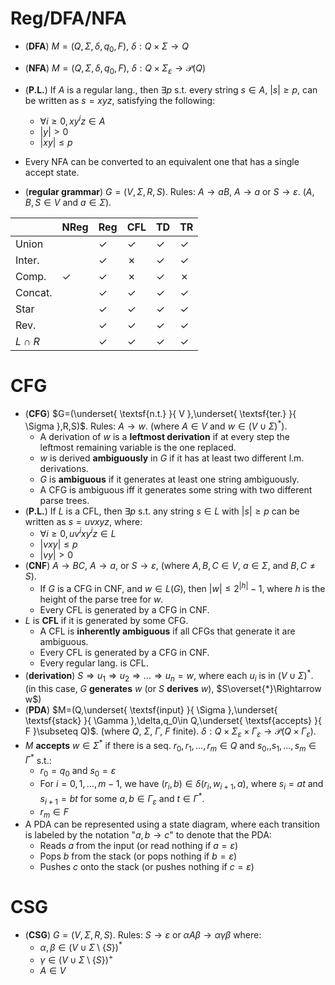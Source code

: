 # Reg/DFA/NFA

- (**DFA**) $M=(Q,\Sigma,\delta,q_0,F)$, $\delta:Q\times\Sigma\to Q$
- (**NFA**) $M=(Q,\Sigma,\delta,q_0,F)$, $\delta:Q\times \Sigma_\varepsilon \to \mathcal{P}(Q)$

- (**P.L.**) If $\displaystyle A$ is a regular lang., then $\exists p$ s.t. every string $s\in A$, $|s|\geq p$, can be written as $s=xyz$, satisfying the following:
	- $\forall i\geq 0, xy^iz\in A$
	- $|y|>0$
	- $|xy|\leq p$
- Every NFA can be converted to an equivalent one that has a single accept state.
- (**regular grammar**) $G=(V,\Sigma,R,S)$. Rules: $A\to aB$, $A\to a$ or $S\to \varepsilon$. ($A,B,S\in V$ and $a\in \Sigma$).

|           | NReg | Reg | CFL | TD  | TR  |
| --------- | ---- | --- | --- | --- | --- |
| Union     |      | ✓   | ✓   | ✓   | ✓   |
| Inter.    |      | ✓   | ✗   | ✓   | ✓   |
| Comp.     | ✓    | ✓   | ✗   | ✓   | ✗   |
| Concat.   |      | ✓   | ✓   | ✓   | ✓   |
| Star      |      | ✓   | ✓   | ✓   | ✓   |
| Rev.      |      | ✓   | ✓   | ✓   | ✓   |
| $L\cap R$ |      | ✓   | ✓   | ✓   | ✓   |

# CFG

- (**CFG**) $G=(\underset{ \textsf{n.t.} }{ V },\underset{ \textsf{ter.} }{ \Sigma },R,S)$. Rules: $A\to w$. (where $A\in V$ and $w\in (V\cup \Sigma)^*$).
	- A derivation of $w$ is a **leftmost derivation** if at every step the leftmost remaining variable is the one replaced.
	- $w$ is derived **ambiguously** in $G$ if it has at least two different l.m. derivations.
	- $G$ is **ambiguous** if it generates at least one string ambiguously.
	- A CFG is ambiguous iff it generates some string with two different parse trees.
- (**P.L.**) If $L$ is a CFL, then $\exists p$ s.t. any string $s\in L$ with $|s|\geq p$ can be written as $s=uvxyz$, where:
	- $\forall i\geq 0,uv^ixy^iz\in L$ 
	- $|vxy|\leq p$
	- $|vy|>0$
- (**CNF**) $A\to BC$, $A\to a$, or $S\to \varepsilon$, (where $A,B,C\in V$, $a\in \Sigma$, and $B,C\neq S$).
	- If $G$ is a CFG in CNF, and $w\in L(G)$, then $|w|\leq 2^{|h|}-1$, where $h$ is the height of the parse tree for $w$.
	- Every CFL is generated by a CFG in CNF.
- $L$ is **CFL** if it is generated by some CFG.
	- A CFL is **inherently ambiguous** if all CFGs that generate it are ambiguous.
	- Every CFL is generated by a CFG in CNF.
	- Every regular lang. is CFL.
- (**derivation**) $S\Rightarrow u_1\Rightarrow u_2\Rightarrow \dots \Rightarrow u_n = w$, where each $u_i$ is in $(V\cup \Sigma)^*$. (in this case, $G$ **generates** $w$ (or $S$ **derives** $w$), $S\overset{*}\Rightarrow w$)
- (**PDA**) $M=(Q,\underset{ \textsf{input} }{ \Sigma },\underset{ \textsf{stack} }{ \Gamma },\delta,q_0\in Q,\underset{ \textsf{accepts} }{ F }\subseteq Q)$. (where $Q$, $\Sigma$, $\Gamma$, $F$ finite). $\delta:Q\times \Sigma_\varepsilon\times \Gamma_\varepsilon\longrightarrow \mathcal{P}(Q\times \Gamma_\varepsilon)$.
- $M$ **accepts** $w\in \Sigma^*$ if there is a seq. $r_0,r_1,\dots,r_m\in Q$ and $s_0,,s_1,\dots,s_m\in \Gamma^*$ s.t.:
	- $r_0=q_0$ and $s_0=\varepsilon$
	- For $i=0,1,\dots,m-1$, we have $(r_i,b)\in\delta(r_{i},w_{i+1},a)$, where $s_i=at$ and $s_{i+1}=bt$ for some $a,b\in \Gamma_\varepsilon$ and $t\in \Gamma^*$.
	- $r_m\in F$
- A PDA can be represented using a state diagram, where each transition is labeled by the notation "$a,b\to c$" to denote that the PDA: 
	- Reads $a$ from the input (or read nothing if $a=\varepsilon$) 
	- Pops $b$ from the stack (or pops nothing if $b=\varepsilon$)
	- Pushes $c$ onto the stack (or pushes nothing if $c=\varepsilon$)

# CSG

- (**CSG**) $\displaystyle {\textstyle G=(V,\Sigma,R,S)}$. Rules: $S\to \varepsilon$ or $\alpha A\beta \to \alpha \gamma \beta$ where:
	- $\displaystyle \alpha ,\beta \in (V\cup \Sigma \setminus \{S\})^*$
	- $\gamma \in (V\cup  \Sigma  \setminus \{S\})^+$
	- $\displaystyle A\in V$

